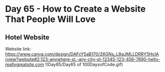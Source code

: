 # Day 65 - How to Create a Website That People Will Love

## Hotel Website

Website
link: https://www.canva.com/design/DAFcY5aB170/26GNs_L8qJMLLDRRY5HcIA/view?website#2:123-anywhere-st.-any-city-st-12345-123-456-7890-hello-reallygreatsite.com
!(Day65/Day65 of 100DaysofCode.gif)